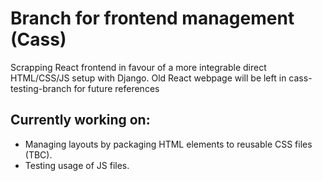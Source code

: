 # Branch for frontend management (Cass)
Scrapping React frontend in favour of a more integrable direct HTML/CSS/JS setup with Django. Old React webpage will be left in cass-testing-branch for future references

## Currently working on:
- Managing layouts by packaging HTML elements to reusable CSS files (TBC).
- Testing usage of JS files.
